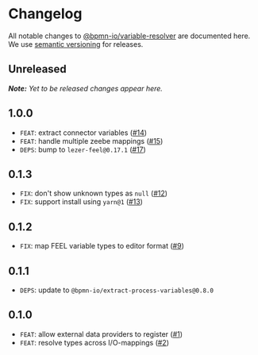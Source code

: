# Changelog

All notable changes to [@bpmn-io/variable-resolver](https://github.com/bpmn-io/variable-resolver) are documented here. We use [semantic versioning](http://semver.org/) for releases.

## Unreleased

___Note:__ Yet to be released changes appear here._

## 1.0.0

* `FEAT`: extract connector variables ([#14](https://github.com/bpmn-io/variable-resolver/pull/14))
* `FEAT`: handle multiple zeebe mappings ([#15](https://github.com/bpmn-io/variable-resolver/pull/15))
* `DEPS`: bump to `lezer-feel@0.17.1` ([#17](https://github.com/bpmn-io/variable-resolver/pull/17))

## 0.1.3

* `FIX`: don't show unknown types as `null` ([#12](https://github.com/bpmn-io/variable-resolver/pull/12))
* `FIX`: support install using `yarn@1` ([#13](https://github.com/bpmn-io/variable-resolver/pull/13))

## 0.1.2

* `FIX`: map FEEL variable types to editor format ([#9](https://github.com/bpmn-io/variable-resolver/pull/9))

## 0.1.1

* `DEPS`: update to `@bpmn-io/extract-process-variables@0.8.0`

## 0.1.0

* `FEAT`: allow external data providers to register ([#1](https://github.com/bpmn-io/variable-resolver/pull/1))
* `FEAT`: resolve types across I/O-mappings ([#2](https://github.com/bpmn-io/variable-resolver/issues/2))
